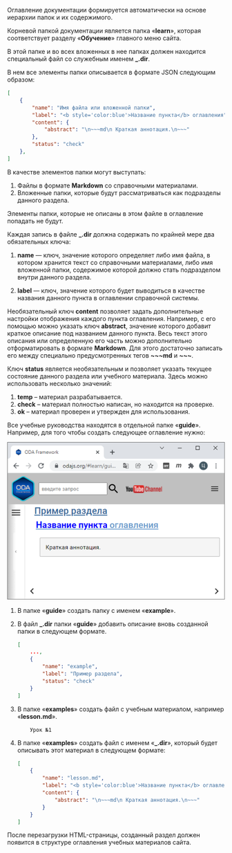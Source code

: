 Оглавление документации формируется автоматически на основе иерархии папок и их содержимого.

Корневой папкой документации является папка «**learn**», которая соответствует разделу «**Обучение**» главного меню сайта.

В этой папке и во всех вложенных в нее папках должен находится специальный файл со служебным именем **_.dir**.

В нем все элементы папки описывается в формате JSON следующим образом:

```json
[
    {
        "name": "Имя файла или вложенной папки",
        "label": "<b style='color:blue'>Название пункта</b> оглавления",
        "content": {
            "abstract": "\n~~~md\n Краткая аннотация.\n~~~"
        },
        "status": "check"
    },
]
```

В качестве элементов папки могут выступать:

1. Файлы в формате **Markdown** со справочными материалами.
1. Вложенные папки, которые будут рассматриваться как подразделы данного раздела.

Элементы папки, которые не описаны в этом файле в оглавление попадать не будут.

Каждая запись в файле **_.dir** должна содержать по крайней мере два обязательных ключа:

1. **name** — ключ, значение которого определяет либо имя файла, в котором хранится текст со справочными материалами, либо имя вложенной папки, содержимое которой должно стать подразделом внутри данного раздела.

1. **label** — ключ, значение которого будет выводиться в качестве названия данного пункта в оглавлении справочной системы.

Необязательный ключ **content** позволяет задать дополнительные настройки отображения каждого пункта оглавления. Например, с его помощью можно указать ключ **abstract**, значение которого добавит краткое описание под названием данного пункта. Весь текст этого описания или определенную его часть можно дополнительно отформатировать в формате **Markdown**. Для этого достаточно записать его между специально предусмотренных тегов **~~~md** и **~~~**.

Ключ **status** является необязательным и позволяет указать текущее состояние данного раздела или учебного материала. Здесь можно использовать несколько значений:

1. **temp** – материал разрабатывается.
1. **check** – материал полностью написан, но находится на проверке.
1. **ok** – материал проверен и утвержден для использования.

Все учебные руководства находятся в отдельной папке «**guide**». Например, для того чтобы создать следующее оглавление нужно:

![Оглавление раздела](learn/images/help_example.jpg "Пример оглавления раздела")

1. В папке «**guide**» создать папку с именем «**example**».

1. В файл **_.dir** папки «**guide**» добавить описание вновь созданной папки в следующем формате.

    ```json
    [
        ...,
        {
            "name": "example",
            "label": "Пример раздела",
            "status": "check"
        }
    ]
    ```

1. В папке «**examples**» создать файл с учебным материалом, например «**lesson.md**».

    ```text
        Урок №1
    ```

1. В папке «**examples**» создать файл с именем «**_.dir**», который будет описывать этот материал в следующем формате:

    ```json
    [
        {
            "name": "lesson.md",
            "label": "<b style='color:blue'>Название пункта</b> оглавления",
            "content": {
                "abstract": "\n~~~md\n Краткая аннотация.\n~~~"
            }
        }
    ]
    ```

После перезагрузки HTML-страницы, созданный раздел должен появится в структуре оглавления учебных материалов сайта.


